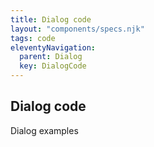 ```yaml
---
title: Dialog code
layout: "components/specs.njk"
tags: code
eleventyNavigation:
  parent: Dialog
  key: DialogCode
---
```

<section>

## Dialog code

Dialog examples


</section>
